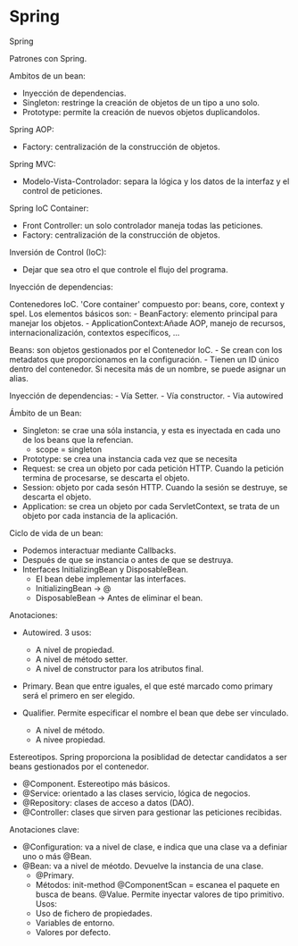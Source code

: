 # Spring
Spring 

Patrones con Spring.

Ambitos de un bean:
- Inyección de dependencias.
- Singleton: restringe la creación de objetos de un tipo a uno solo.
- Prototype: permite la creación de nuevos objetos duplicandolos.

Spring AOP:
- Factory: centralización de la construcción de objetos.

Spring MVC:
- Modelo-Vista-Controlador: separa la lógica y los datos de la interfaz y el control de peticiones.

Spring IoC Container:
- Front Controller: un solo controlador maneja todas las peticiones.
- Factory: centralización de la construcción de objetos.


Inversión de Control (IoC):
- Dejar que sea otro el que controle el flujo del programa.

Inyección de dependencias:


Contenedores IoC.
'Core container' compuesto por: beans, core, context y spel.
Los elementos básicos son:
    - BeanFactory: elemento principal para manejar los objetos.
    - ApplicationContext:Añade AOP, manejo de recursos,  internacionalización, contextos específicos, ...

Beans: son objetos gestionados por el Contenedor IoC.
    - Se crean con los metadatos que proporcionamos en la configuración.
    - Tienen un ID único dentro del contenedor. Si necesita más de un nombre, se puede asignar un alias.


Inyección de dependencias:
    - Vía Setter.
    - Vía constructor.
    - Via autowired


Ámbito de un Bean:
- Singleton: se crae una sóla instancia, y esta es inyectada en cada uno de los beans que la refencian.
  - scope = singleton
- Prototype: se crea una instancia cada vez que se necesita
- Request: se crea un objeto por cada petición HTTP. Cuando la petición termina de procesarse, se descarta el objeto.
- Session: objeto por cada sesón HTTP. Cuando la sesión se destruye, se descarta el objeto.
- Application: se crea un objeto por cada ServletContext, se trata de un objeto por cada instancia de la aplicación.


Ciclo de vida de un bean:
- Podemos interactuar mediante Callbacks.
- Después de que se instancia o antes de que se destruya.
- Interfaces InitializingBean y DisposableBean. 
  - El bean debe implementar las interfaces.
  - InitializingBean -> @
  - DisposableBean -> Antes de eliminar el bean.


Anotaciones:
- Autowired. 3 usos:
  - A nivel de propiedad.
  - A nivel de método setter.
  - A nivel de constructor para los atributos final.

- Primary. Bean que entre iguales, el que esté marcado como primary será el primero en ser elegido.

- Qualifier. Permite especificar el nombre el bean que debe ser vinculado.
  - A nivel de método.
  - A nivee propiedad.

Estereotipos.
Spring proporciona la posiblidad de detectar candidatos a ser beans gestionados por el contenedor.
- @Component. Estereotipo más básicos.
- @Service: orientado a las clases servicio, lógica de negocios.
- @Repository: clases de acceso a datos (DAO).
- @Controller: clases que sirven para gestionar las peticiones recibidas.


Anotaciones clave:
- @Configuration: va a nivel de clase, e indica que una clase va a definiar uno o más @Bean.
- @Bean: va a nivel de méotdo. Devuelve la instancia de una clase.
  - @Primary.
  - Métodos: init-method
@ComponentScan = escanea el paquete en busca de beans.
@Value. Permite inyectar valores de tipo primitivo. Usos:
  - Uso de fichero de propiedades.
  - Variables de entorno.
  - Valores por defecto.